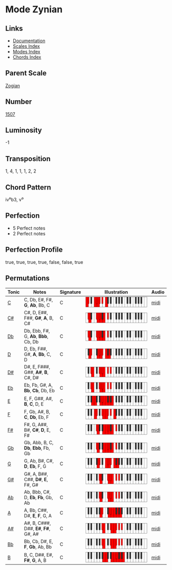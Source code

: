# Mode Zynian

## Links

- [Documentation](README.md)
- [Scales Index](Scales.md)
- [Modes Index](Modes.md)
- [Chords Index](Chords.md)

## Parent Scale

[Zogian](ScaleZogian.md)

## Number

[1507](https://ianring.com/musictheory/scales/1507)

## Luminosity

-1

## Transposition

1, 4, 1, 1, 1, 2, 2

## Chord Pattern

iv⁰b3, v⁰

## Perfection

- 5 Perfect notes
- 2 Perfect notes

## Perfection Profile

true, true, true, true, false, false, true

## Permutations

| Tonic | Notes | Signature | Illustration | Audio |
|-------|-------|-----------|--------------|-------|
| [C](ModeCNaturalZynian.md) | C, Db, E#, F#, **G**, **Ab**, Bb, C | C | ![CNaturalZynian](ModeCNaturalZynian.png) | [midi](https://github.com/edipermadi/music/blob/main/docs/ModeCNaturalZynian.mid?raw=true) |
| [C#](ModeCSharpZynian.md) | C#, D, E##, F##, **G#**, **A**, B, C# | C | ![CSharpZynian](ModeCSharpZynian.png) | [midi](https://github.com/edipermadi/music/blob/main/docs/ModeCSharpZynian.mid?raw=true) |
| [Db](ModeDFlatZynian.md) | Db, Ebb, F#, G, **Ab**, **Bbb**, Cb, Db | C | ![DFlatZynian](ModeDFlatZynian.png) | [midi](https://github.com/edipermadi/music/blob/main/docs/ModeDFlatZynian.mid?raw=true) |
| [D](ModeDNaturalZynian.md) | D, Eb, F##, G#, **A**, **Bb**, C, D | C | ![DNaturalZynian](ModeDNaturalZynian.png) | [midi](https://github.com/edipermadi/music/blob/main/docs/ModeDNaturalZynian.mid?raw=true) |
| [D#](ModeDSharpZynian.md) | D#, E, F###, G##, **A#**, **B**, C#, D# | C | ![DSharpZynian](ModeDSharpZynian.png) | [midi](https://github.com/edipermadi/music/blob/main/docs/ModeDSharpZynian.mid?raw=true) |
| [Eb](ModeEFlatZynian.md) | Eb, Fb, G#, A, **Bb**, **Cb**, Db, Eb | C | ![EFlatZynian](ModeEFlatZynian.png) | [midi](https://github.com/edipermadi/music/blob/main/docs/ModeEFlatZynian.mid?raw=true) |
| [E](ModeENaturalZynian.md) | E, F, G##, A#, **B**, **C**, D, E | C | ![ENaturalZynian](ModeENaturalZynian.png) | [midi](https://github.com/edipermadi/music/blob/main/docs/ModeENaturalZynian.mid?raw=true) |
| [F](ModeFNaturalZynian.md) | F, Gb, A#, B, **C**, **Db**, Eb, F | C | ![FNaturalZynian](ModeFNaturalZynian.png) | [midi](https://github.com/edipermadi/music/blob/main/docs/ModeFNaturalZynian.mid?raw=true) |
| [F#](ModeFSharpZynian.md) | F#, G, A##, B#, **C#**, **D**, E, F# | C | ![FSharpZynian](ModeFSharpZynian.png) | [midi](https://github.com/edipermadi/music/blob/main/docs/ModeFSharpZynian.mid?raw=true) |
| [Gb](ModeGFlatZynian.md) | Gb, Abb, B, C, **Db**, **Ebb**, Fb, Gb | C | ![GFlatZynian](ModeGFlatZynian.png) | [midi](https://github.com/edipermadi/music/blob/main/docs/ModeGFlatZynian.mid?raw=true) |
| [G](ModeGNaturalZynian.md) | G, Ab, B#, C#, **D**, **Eb**, F, G | C | ![GNaturalZynian](ModeGNaturalZynian.png) | [midi](https://github.com/edipermadi/music/blob/main/docs/ModeGNaturalZynian.mid?raw=true) |
| [G#](ModeGSharpZynian.md) | G#, A, B##, C##, **D#**, **E**, F#, G# | C | ![GSharpZynian](ModeGSharpZynian.png) | [midi](https://github.com/edipermadi/music/blob/main/docs/ModeGSharpZynian.mid?raw=true) |
| [Ab](ModeAFlatZynian.md) | Ab, Bbb, C#, D, **Eb**, **Fb**, Gb, Ab | C | ![AFlatZynian](ModeAFlatZynian.png) | [midi](https://github.com/edipermadi/music/blob/main/docs/ModeAFlatZynian.mid?raw=true) |
| [A](ModeANaturalZynian.md) | A, Bb, C##, D#, **E**, **F**, G, A | C | ![ANaturalZynian](ModeANaturalZynian.png) | [midi](https://github.com/edipermadi/music/blob/main/docs/ModeANaturalZynian.mid?raw=true) |
| [A#](ModeASharpZynian.md) | A#, B, C###, D##, **E#**, **F#**, G#, A# | C | ![ASharpZynian](ModeASharpZynian.png) | [midi](https://github.com/edipermadi/music/blob/main/docs/ModeASharpZynian.mid?raw=true) |
| [Bb](ModeBFlatZynian.md) | Bb, Cb, D#, E, **F**, **Gb**, Ab, Bb | C | ![BFlatZynian](ModeBFlatZynian.png) | [midi](https://github.com/edipermadi/music/blob/main/docs/ModeBFlatZynian.mid?raw=true) |
| [B](ModeBNaturalZynian.md) | B, C, D##, E#, **F#**, **G**, A, B | C | ![BNaturalZynian](ModeBNaturalZynian.png) | [midi](https://github.com/edipermadi/music/blob/main/docs/ModeBNaturalZynian.mid?raw=true) |

